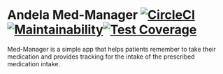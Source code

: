 # Andela Med-Manager  [![CircleCI](https://circleci.com/gh/Temidtech/MedManager.svg?style=svg)](https://circleci.com/gh/Temidtech/MedManager)[![Maintainability](https://api.codeclimate.com/v1/badges/6be98a056b6b38c72670/maintainability)](https://codeclimate.com/github/Temidtech/MedManager/maintainability)[![Test Coverage](https://api.codeclimate.com/v1/badges/6be98a056b6b38c72670/test_coverage)](https://codeclimate.com/github/Temidtech/MedManager/test_coverage)

Med-Manager is a simple app that helps patients remember  to take their medication and provides tracking for the intake of the prescribed medication intake.
